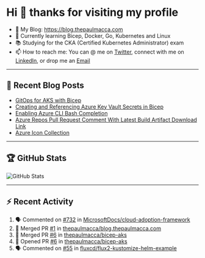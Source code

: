 # Hi 👋 thanks for visiting my profile

- 💬 My Blog: <https://blog.thepaulmacca.com>
- 🌱 Currently learning Bicep, Docker, Go, Kubernetes and Linux
- 📚 Studying for the CKA (Certified Kubernetes Administrator) exam
- 📫 How to reach me: You can @ me on [Twitter](https://twitter.com/thepaulmacca), connect with me on [LinkedIn](https://www.linkedin.com/in/thepaulmacca/), or drop me an [Email](mailto:pm@thepaulmacca.com)

---

## :blue_book: Recent Blog Posts
<!-- BLOG-POST-LIST:START -->
- [GitOps for AKS with Bicep](https://blog.thepaulmacca.com/posts/gitops-for-aks-with-bicep/)
- [Creating and Referencing Azure Key Vault Secrets in Bicep](https://blog.thepaulmacca.com/posts/creating-and-referencing-azure-key-vault-secrets-in-bicep/)
- [Enabling Azure CLI Bash Completion](https://blog.thepaulmacca.com/posts/enabling-azure-cli-bash-completion/)
- [Azure Repos Pull Request Comment With Latest Build Artifact Download Link](https://blog.thepaulmacca.com/posts/azure-repos-pull-request-comment-with-latest-build-artifact-download-link/)
- [Azure Icon Collection](https://blog.thepaulmacca.com/posts/azure-icon-collection/)
<!-- BLOG-POST-LIST:END -->

---

## :trophy: GitHub Stats

![GitHub Stats](https://github-readme-stats.vercel.app/api?username=thepaulmacca&count_private=true&show_icons=true&theme=dark)

---

## :zap: Recent Activity

<!--START_SECTION:activity-->
1. 🗣 Commented on [#732](https://github.com/MicrosoftDocs/cloud-adoption-framework/issues/732) in [MicrosoftDocs/cloud-adoption-framework](https://github.com/MicrosoftDocs/cloud-adoption-framework)
2. 🎉 Merged PR [#1](https://github.com/thepaulmacca/blog.thepaulmacca.com/pull/1) in [thepaulmacca/blog.thepaulmacca.com](https://github.com/thepaulmacca/blog.thepaulmacca.com)
3. 🎉 Merged PR [#6](https://github.com/thepaulmacca/bicep-aks/pull/6) in [thepaulmacca/bicep-aks](https://github.com/thepaulmacca/bicep-aks)
4. 💪 Opened PR [#6](https://github.com/thepaulmacca/bicep-aks/pull/6) in [thepaulmacca/bicep-aks](https://github.com/thepaulmacca/bicep-aks)
5. 🗣 Commented on [#55](https://github.com/fluxcd/flux2-kustomize-helm-example/issues/55) in [fluxcd/flux2-kustomize-helm-example](https://github.com/fluxcd/flux2-kustomize-helm-example)
<!--END_SECTION:activity-->
